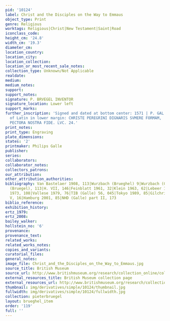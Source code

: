 ```yaml
---
pid: '10124'
label: Christ and the Disciples on the Way to Emmaus
object_type: Print
genre: Religious
worktags: Religious|Christ|New Testament|Saint|Road
iconclass_code:
height_cm: '24.8'
width_cm: '19.3'
diameter_cm:
location_country:
location_city:
location_collection:
location_or_most_recent_sale_notes:
collection_type: Unknown/Not Applicable
realdate:
medium:
medium_notes:
support:
support_notes:
signature: P. BRVEGEL INVENTOR
signature_location: Lower left
support_marks:
further_inscription: 'Signed and dated at bottom center: 1571 | P. GAL. FE. Two lines
  of Latin in lower margin: CHRISTE PEREGRINI DIGNARIS SVMERE FORMAM, | VT FIRMA SOLIDES
  PECTORA NOSTRA FIDE. LVC. 24.'
print_notes:
print_type: Engraving
plate_dimensions:
states: '2'
printmaker: Philips Galle
publisher:
series:
collaborators:
collaborator_notes:
collectors_patrons:
our_attribution:
other_attribution_authorities:
bibliography: Van Bastelaer 1908, 113|Wurzbach (Brueghel) 9|Wurzbach (Galle) 7|H.III
  (Bruegel), 113|H. VII, 146|Feinblatt 1961, 32|Klein 1963, 62|Lebeer 1969, 85|Lari
  1973, 108|Vallese 1979, 76|TIB (Galle) 56, 045|Tokyo 1989, 85|Gilchrist 1992, 113|Gdz,
  V, 16|Hamburg 2001, 85|NHD (Galle) part II, 173
biblio_reference:
exhibition_history:
ertz_1979:
ertz_2008:
bailey_walker:
hollstein_no: '6'
provenance:
provenance_text:
related_works:
related_works_notes:
copies_and_variants:
curatorial_files:
general_notes:
image_file: Christ_and_the_Disciples_on_the_Way_to_Emmaus.jpg
source_title: British Museum
source_url: http://www.britishmuseum.org/research/collection_online/collection_object_details/collection_image_gallery.aspx
external_resources_title: British Museum collection page
external_resources_url: http://www.britishmuseum.org/research/collection_online/collection_object_details.aspx
thumbnail: img/derivatives/simple/10124/thumbnail.jpg
fullwidth: img/derivatives/simple/10124/fullwidth.jpg
collection: pieterbruegel
layout: brueghel_item
order: '119'
full: ''
---
```

